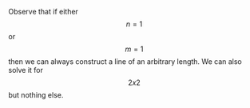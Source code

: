 Observe that if either $$n = 1$$ or $$m = 1$$ then we can always construct a line of an arbitrary length.  We can also solve it for $$2x2$$ but nothing else.
